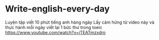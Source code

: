 # Write-english-every-day
Luyện tập viết 10 phút tiếng anh hàng ngày
Lấy cảm hứng từ video này và thực hành mỗi ngày viết lại 1 bức thư trong toeic
https://www.youtube.com/watch?v=jTEATmzxdro
